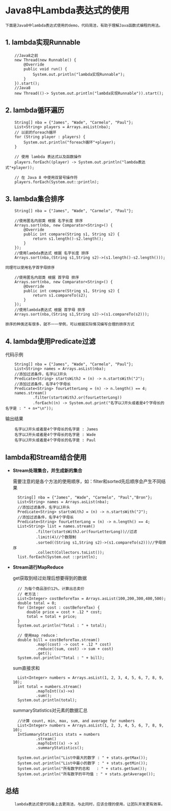 # Java8中Lambda表达式的使用

	下面是Java8中lambda表达式使用的demo，代码简洁，有助于理解Java函数式编程的用法。

## 1. lambda实现Runnable

		//Java8之前
        new Thread(new Runnable() {
            @Override
            public void run() {
                System.out.println("lambda实现Runnable");
            }
        }).start();
        //Java8
        new Thread(()-> System.out.println("lambda实现Runnable")).start();

## 2. lambda循环遍历

		String[] nba = {"James", "Wade", "Carmelo", "Paul"};
        List<String> players = Arrays.asList(nba);
        // 以前的foreach循环
        for (String player : players) {
            System.out.println("foreach循环"+player);
        }

        // 使用 lambda 表达式以及函数操作
        players.forEach((player) -> System.out.println("lambda表达式"+player));

        // 在 Java 8 中使用双冒号操作符
        players.forEach(System.out::println);

## 3. lambda集合排序

		String[] nba = {"James", "Wade", "Carmelo", "Paul"};

        //使用匿名内部类 根据 名字长度 排序
        Arrays.sort(nba, new Comparator<String>() {
            @Override
            public int compare(String s1, String s2) {
                return s1.length()-s2.length();
            }
        });
        //使用lambda表达式 根据 名字长度 排序
        Arrays.sort(nba,(String s1,String s2)->(s1.length()-s2.length()));

	同理可以使用名字首字母排序

		//使用匿名内部类 根据 首字母 排序
        Arrays.sort(nba, new Comparator<String>() {
            @Override
            public int compare(String s1, String s2) {
                return s1.compareTo(s2);
            }
        });
        //使用lambda表达式 根据 首字母 排序
        Arrays.sort(nba,(String s1,String s2)->(s1.compareTo(s2)));

	排序的种类还有很多，就不一一举例，可以根据实际情况编写合理的排序方式

## 4. lambda使用Predicate过滤
代码示例

		String[] nba = {"James", "Wade", "Carmelo", "Paul"};
        List<String> names = Arrays.asList(nba);
        //添加过滤条件，名字以J开头
        Predicate<String> startsWithJ = (n) -> n.startsWith("J");
        //添加过滤条件，名字4个字母长
        Predicate<String> fourLetterLong = (n) -> n.length() == 4;
        names.stream()
                .filter(startsWithJ.or(fourLetterLong))
                .forEach((n) -> System.out.print("名字以J开头或者是4个字母长的名字是 : " + n+"\n"));

输出结果

		名字以J开头或者是4个字母长的名字是 : James
		名字以J开头或者是4个字母长的名字是 : Wade
		名字以J开头或者是4个字母长的名字是 : Paul

## lambda和Stream结合使用

+ **Stream处理集合，并生成新的集合**

	需要注意的是各个方法的使用顺序，如：filter和sorted先后顺序会产生不同结果
	
		String[] nba = {"James", "Wade", "Carmelo", "Paul","Bron"};
        List<String> names = Arrays.asList(nba);
        //添加过滤条件，名字以J开头
        Predicate<String> startsWithJ = (n) -> n.startsWith("J");
        //添加过滤条件，名字4个字母长
        Predicate<String> fourLetterLong = (n) -> n.length() == 4;
        List<String> list = names.stream()
                .filter(startsWithJ.or(fourLetterLong))//过滤
                .limit(4)//个数限制
                .sorted((String s1,String s2)->(s1.compareTo(s2)))//字母排序
                .collect(Collectors.toList());
        list.forEach(System.out ::println);

+ **Stream进行MapReduce**

	get获取到经过处理后想要得到的数据

		// 为每个商品涨价12%，计算出总卖价
        // 老方法：
        List<Integer> costBeforeTax = Arrays.asList(100,200,300,400,500);
        double total = 0;
        for (Integer cost : costBeforeTax) {
            double price = cost + .12 * cost;
            total = total + price;
        }
        System.out.println("Total : " + total);

        // 使用map reduce：
        double bill = costBeforeTax.stream()
                .map((cost) -> cost + .12 * cost)
                .reduce((sum, cost) -> sum + cost)
                .get();
        System.out.println("Total : " + bill);

	sum直接求和

		List<Integer> numbers = Arrays.asList(1, 2, 3, 4, 5, 6, 7, 8, 9, 10);
        int total = numbers.stream()
                .mapToInt((x)->x)
                .sum();
        System.out.println(total);

	summaryStatistics对元素的数据汇总

		//计算 count, min, max, sum, and average for numbers
        List<Integer> numbers = Arrays.asList(1, 2, 3, 4, 5, 6, 7, 8, 9, 10);
        IntSummaryStatistics stats = numbers
                .stream()
                .mapToInt((x) -> x)
                .summaryStatistics();

        System.out.println("List中最大的数字 : " + stats.getMax());
        System.out.println("List中最小的数字 : " + stats.getMin());
        System.out.println("所有数字的总和   : " + stats.getSum());
        System.out.println("所有数字的平均值 : " + stats.getAverage());


## 总结

		lambda表达式使代码看上去更简洁，与此同时，应该合理的使用，让团队开发更有效率。
